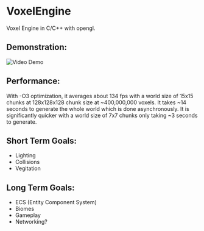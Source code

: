 # VoxelEngine
 Voxel Engine in C/C++ with opengl.

## Demonstration: 
<img src='https://github.com/NayrMu/VoxelEngine/blob/main/src/MineCloneV0.7.gif' title='Video Demo' width='' alt='Video Demo' />

## Performance:
With -O3 optimization, it averages about 134 fps with a world size of 15x15 chunks at 128x128x128 chunk size at ~400,000,000 voxels. It takes ~14 seconds to generate the whole world which is done asynchronously. 
It is significantly quicker with a world size of 7x7 chunks only taking ~3 seconds to generate.

## Short Term Goals:
- Lighting
- Collisions
- Vegitation

## Long Term Goals:
- ECS (Entity Component System)
- Biomes
- Gameplay
- Networking?
